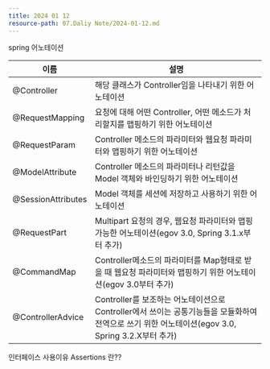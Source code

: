 ```yaml
---
title: 2024 01 12
resource-path: 07.Daliy Note/2024-01-12.md
---
```

spring 어노테이션

| 이름 | 설명 |
| ---- | ---- |
| @Controller | 해당 클래스가 Controller임을 나타내기 위한 어노테이션 |
| @RequestMapping | 요청에 대해 어떤 Controller, 어떤 메소드가 처리할지를 맵핑하기 위한 어노테이션 |
| @RequestParam | Controller 메소드의 파라미터와 웹요청 파라미터와 맵핑하기 위한 어노테이션 |
| @ModelAttribute | Controller 메소드의 파라미터나 리턴값을 Model 객체와 바인딩하기 위한 어노테이션 |
| @SessionAttributes | Model 객체를 세션에 저장하고 사용하기 위한 어노테이션 |
| @RequestPart | Multipart 요청의 경우, 웹요청 파라미터와 맵핑가능한 어노테이션(egov 3.0, Spring 3.1.x부터 추가) |
| @CommandMap | Controller메소드의 파라미터를 Map형태로 받을 때 웹요청 파라미터와 맵핑하기 위한 어노테이션(egov 3.0부터 추가) |
| @ControllerAdvice | Controller를 보조하는 어노테이션으로 Controller에서 쓰이는 공통기능들을 모듈화하여 전역으로 쓰기 위한 어노테이션(egov 3.0, Spring 3.2.X부터 추가) |



인터페이스 사용이유
Assertions 란??